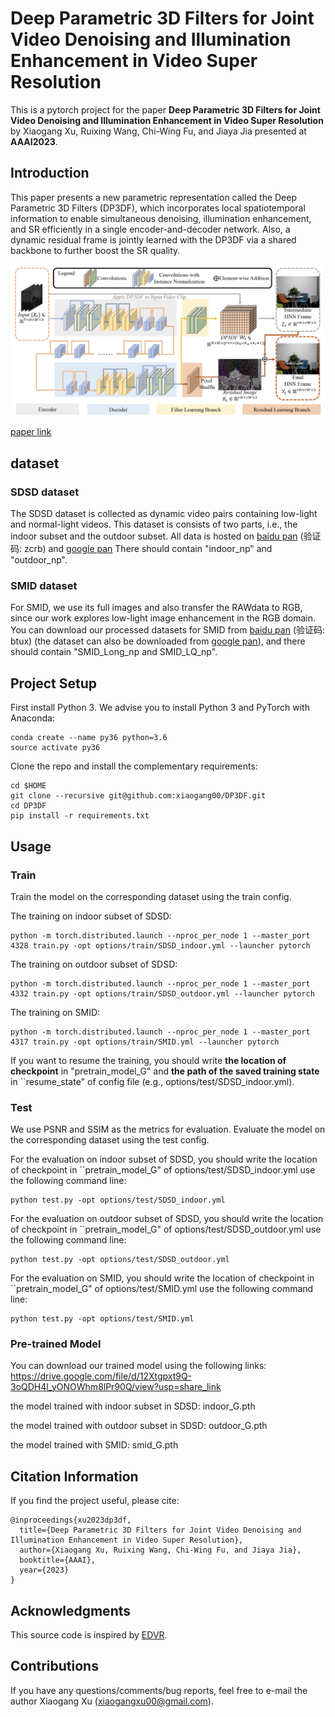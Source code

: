 # Deep Parametric 3D Filters for Joint Video Denoising and Illumination Enhancement in Video Super Resolution

This is a pytorch project for the paper **Deep Parametric 3D Filters for Joint Video Denoising and Illumination Enhancement in Video Super Resolution** by Xiaogang Xu, Ruixing Wang, Chi-Wing Fu, and Jiaya Jia presented at **AAAI2023**.


## Introduction
This paper presents a new parametric representation called the Deep Parametric 3D Filters (DP3DF), which incorporates local spatiotemporal information to enable simultaneous denoising, illumination enhancement, 
and SR efficiently in a single encoder-and-decoder network. Also, a dynamic residual frame is jointly learned with the DP3DF via a shared backbone to further boost the SR quality.

<img src="./figure/framework.png" width="900"/>

[paper link](https://arxiv.org/abs/2207.01797)

## dataset
### SDSD dataset
The SDSD dataset is collected as dynamic video pairs containing low-light and normal-light videos. This dataset is consists of two parts, i.e., the indoor subset and the outdoor subset.
All data is hosted on [baidu pan](https://pan.baidu.com/s/1CSNP_mAJQy1ZcHf5kXSrFQ) (验证码: zcrb) and [google pan](https://drive.google.com/drive/folders/1-fQGjzNcyVcBjo_3Us0yM5jDu0CKXXrV?usp=sharing)
There should contain "indoor_np" and "outdoor_np".

### SMID dataset
For SMID, we use its full images and also transfer the RAWdata to RGB, since our work explores low-light image enhancement in the RGB domain.
You can download our processed datasets for SMID from [baidu pan](https://pan.baidu.com/s/1Qol_4GsIjGDR8UT9IRZbBQ) (验证码: btux) 
(the dataset can also be downloaded from [google pan](https://drive.google.com/drive/folders/1OV4XgVhipsRqjbp8SYr-4Rpk3mPwvdvG?usp=sharing)), and there should contain "SMID_Long_np and SMID_LQ_np".

## Project Setup

First install Python 3. We advise you to install Python 3 and PyTorch with Anaconda:

```
conda create --name py36 python=3.6
source activate py36
```

Clone the repo and install the complementary requirements:
```
cd $HOME
git clone --recursive git@github.com:xiaogang00/DP3DF.git
cd DP3DF
pip install -r requirements.txt
```

## Usage

### Train
Train the model on the corresponding dataset using the train config.

The training on indoor subset of SDSD:
```
python -m torch.distributed.launch --nproc_per_node 1 --master_port 4328 train.py -opt options/train/SDSD_indoor.yml --launcher pytorch
```

The training on outdoor subset of SDSD:
```
python -m torch.distributed.launch --nproc_per_node 1 --master_port 4332 train.py -opt options/train/SDSD_outdoor.yml --launcher pytorch
```

The training on SMID:
```
python -m torch.distributed.launch --nproc_per_node 1 --master_port 4317 train.py -opt options/train/SMID.yml --launcher pytorch
```

If you want to resume the training, you should write **the location of checkpoint** in "pretrain_model_G" and **the path of the saved training state** in ``resume_state" of config file (e.g., options/test/SDSD_indoor.yml).

### Test

We use PSNR and SSIM as the metrics for evaluation. Evaluate the model on the corresponding dataset using the test config.

For the evaluation on indoor subset of SDSD, you should write the location of checkpoint in ``pretrain_model_G" of options/test/SDSD_indoor.yml
use the following command line:
```
python test.py -opt options/test/SDSD_indoor.yml
```

For the evaluation on outdoor subset of SDSD, you should write the location of checkpoint in ``pretrain_model_G" of options/test/SDSD_outdoor.yml
use the following command line:
```
python test.py -opt options/test/SDSD_outdoor.yml
```

For the evaluation on SMID, you should write the location of checkpoint in ``pretrain_model_G" of options/test/SMID.yml
use the following command line:
```
python test.py -opt options/test/SMID.yml
```

### Pre-trained Model

You can download our trained model using the following links: https://drive.google.com/file/d/12Xtgpxt9Q-3oQDH4l_yONOWhm8lPr90Q/view?usp=share_link

the model trained with indoor subset in SDSD: indoor_G.pth

the model trained with outdoor subset in SDSD: outdoor_G.pth

the model trained with SMID: smid_G.pth

## Citation Information

If you find the project useful, please cite:

```
@inproceedings{xu2023dp3df,
  title={Deep Parametric 3D Filters for Joint Video Denoising and Illumination Enhancement in Video Super Resolution},
  author={Xiaogang Xu, Ruixing Wang, Chi-Wing Fu, and Jiaya Jia},
  booktitle={AAAI},
  year={2023}
}
```


## Acknowledgments
This source code is inspired by [EDVR](https://github.com/xinntao/EDVR).

## Contributions
If you have any questions/comments/bug reports, feel free to e-mail the author Xiaogang Xu ([xiaogangxu00@gmail.com](xiaogangxu00@gmail.com)).
